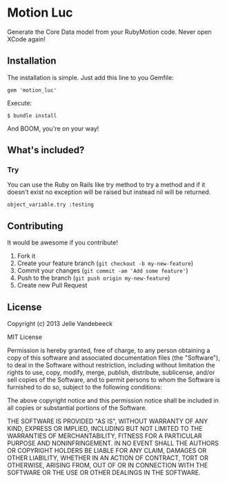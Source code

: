 # Motion Luc

Generate the Core Data model from your RubyMotion code. Never open XCode again!

## Installation

The installation is simple. Just add this line to you Gemfile:

    gem 'motion_luc'

Execute:

    $ bundle install

And BOOM, you're on your way!

## What's included?

### Try

You can use the Ruby on Rails like try method to try a method and if it doesn't exist no exception will be raised but instead nil will be returned.

    object_variable.try :testing

## Contributing

It would be awesome if you contribute!

1. Fork it
2. Create your feature branch (`git checkout -b my-new-feature`)
3. Commit your changes (`git commit -am 'Add some feature'`)
4. Push to the branch (`git push origin my-new-feature`)
5. Create new Pull Request

## License

Copyright (c) 2013 Jelle Vandebeeck

MIT License

Permission is hereby granted, free of charge, to any person obtaining
a copy of this software and associated documentation files (the
"Software"), to deal in the Software without restriction, including
without limitation the rights to use, copy, modify, merge, publish,
distribute, sublicense, and/or sell copies of the Software, and to
permit persons to whom the Software is furnished to do so, subject to
the following conditions:

The above copyright notice and this permission notice shall be
included in all copies or substantial portions of the Software.

THE SOFTWARE IS PROVIDED "AS IS", WITHOUT WARRANTY OF ANY KIND,
EXPRESS OR IMPLIED, INCLUDING BUT NOT LIMITED TO THE WARRANTIES OF
MERCHANTABILITY, FITNESS FOR A PARTICULAR PURPOSE AND
NONINFRINGEMENT. IN NO EVENT SHALL THE AUTHORS OR COPYRIGHT HOLDERS BE
LIABLE FOR ANY CLAIM, DAMAGES OR OTHER LIABILITY, WHETHER IN AN ACTION
OF CONTRACT, TORT OR OTHERWISE, ARISING FROM, OUT OF OR IN CONNECTION
WITH THE SOFTWARE OR THE USE OR OTHER DEALINGS IN THE SOFTWARE.
